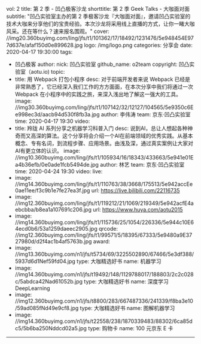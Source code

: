vol: 2
title: 第 2 季 - 凹凸极客沙龙
shorttitle: 第 2 季 Geek Talks - 大咖面对面
subtitle: "凹凸实验室主办的第 2 季极客沙龙『大咖面对面』，邀请凹凸实验室的技术大咖来分享他们的宝贵经验。本次沙龙将采用线上直播的方式，让你一睹大咖风采。还在等什么？速来报名围观。"
cover: //img20.360buyimg.com/ling/jfs/t1/101362/17/18492/1231476/5e948454E977d637e/afaf150d0e899628.jpg
logo: /img/logo.png
categories: 分享会
date: 2020-04-17 19:30:00
tags:
  - 凹凸极客
author:
  nick: 凹凸实验室
  github_name: o2team
copyright: 凹凸实验室（aotu.io)
topic:
  - title: 用 Webpack 打包小程序
    desc: 对于前端开发者来说 Webpack 已经是非常熟悉了，它已经深入我们工作的方方面面，在本次分享中我们将通过一次 Webpack 在小程序中的实践之旅，来深入浅出地了解这一强大的工具。
    image: //img30.360buyimg.com/ling/jfs/t1/107142/32/12127/104565/5e9350c6Ee998ec3d/aacb94d530f8fb3a.jpg
    author: 李伟涛
    team: 京东·凹凸实验室
    time: 2020-04-17 19:30
    video: 
  - title: 羚珑 AI 系列分享之机器学习科普入门
    desc: 说到AI，总让人想起各种神奇而又高深的算法。这个分享将会介绍一个AI在前端领域的优秀实践。从基本概念、专有名词，到流程步骤、应用场景。由浅及深，通过真实案例让大家对AI有更立体的认识。
    image: //img10.360buyimg.com/ling/jfs/t1/105934/16/18343/433663/5e941e01Ea4b36efb/0e0ade1fcb5494de.jpg
    author: 林艺
    team: 京东·凹凸实验室
    time: 2020-04-24 19:30
    video: 
live: 
  - image: //img14.360buyimg.com/ling/jfs/t1/110763/38/3668/175513/5e942accEe0ae11ee/f3c9b1e7fe27ea3f.jpg
    url: https://live.bilibili.com/22116735
  - image: //img12.360buyimg.com/ling/jfs/t1/119212/21/1069/219349/5e942acfE4aebcbba/b8ea1a107691c206.jpg
    url: https://www.huya.com/aotu2015
  - image: //img14.360buyimg.com/ling/jfs/t1/115736/25/1054/226336/5e944c10E64ecd0b6/53a1259daeec2905.jpg
    qrcode: //img12.360buyimg.com/ling/jfs/t1/99571/5/18395/67333/5e9480a9E3727980d/d2f4ac1b4af5763b.jpg
award:
  - image: //img13.360buyimg.com/n1/jfs/t5734/69/3225502890/67466/5e3df388/5937d6d1Nef59fd04.jpg
    type: 大咖精选好书
    name: 机器学习
  - image: //img14.360buyimg.com/n1/jfs/t19492/148/1129788017/188803/2c2c028c/5abdca42Nad61052b.jpg
    type: 大咖精选好书
    name: 深度学习 DeepLearning
  - image: //img12.360buyimg.com/n1/jfs/t8800/283/667487336/241339/f8ba3e10/59ad085fNd49e9cf8.jpg
    type: 大咖精选好书
    name: 图解机器学习
  - image: //img14.360buyimg.com/n1/jfs/t22558/238/1870339483/88302/6ca85dc5/5b6ba250Nddcd02a5.jpg
    type: 购物卡
    name: 100 元京东 E 卡
---